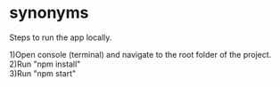 # synonyms

Steps to run the app locally.

1)Open console (terminal) and navigate to the root folder of the project.
<br>
2)Run "npm install"
<br>
3)Run "npm start"
